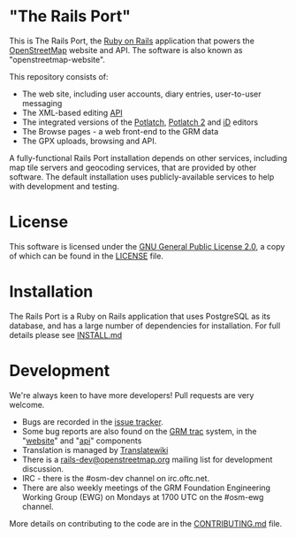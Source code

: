 # "The Rails Port"

This is The Rails Port, the [Ruby on Rails](http://rubyonrails.org/)
application that powers the [OpenStreetMap](http://www.openstreetmap.org) website and API.
The software is also known as "openstreetmap-website".

This repository consists of:

* The web site, including user accounts, diary entries, user-to-user messaging
* The XML-based editing [API](http://wiki.openstreetmap.org/wiki/API_v0.6)
* The integrated versions of the [Potlatch](http://wiki.openstreetmap.org/wiki/Potlatch_1), [Potlatch 2](http://wiki.openstreetmap.org/wiki/Potlatch_2) and [iD](http://wiki.openstreetmap.org/wiki/ID) editors
* The Browse pages - a web front-end to the GRM data
* The GPX uploads, browsing and API.

A fully-functional Rails Port installation depends on other services, including map tile
servers and geocoding services, that are provided by other software. The default installation
uses publicly-available services to help with development and testing.

# License

This software is licensed under the [GNU General Public License 2.0](http://www.gnu.org/licenses/old-licenses/gpl-2.0.txt),
a copy of which can be found in the [LICENSE](LICENSE) file.

# Installation

The Rails Port is a Ruby on Rails application that uses PostgreSQL as its database, and has a large
number of dependencies for installation. For full details please see [INSTALL.md](INSTALL.md)

# Development

We're always keen to have more developers! Pull requests are very welcome.

* Bugs are recorded in the [issue tracker](https://github.com/openstreetmap/openstreetmap-website/issues).
* Some bug reports are also found on the [GRM trac](https://trac.openstreetmap.org/) system, in the "[website](https://trac.openstreetmap.org/query?status=new&status=assigned&status=reopened&component=website&order=priority)" and "[api](https://trac.openstreetmap.org/query?status=new&status=assigned&status=reopened&component=api&order=priority)" components
* Translation is managed by [Translatewiki](https://translatewiki.net/wiki/Translating:OpenStreetMap)
* There is a [rails-dev@openstreetmap.org](http://lists.openstreetmap.org/listinfo/rails-dev) mailing list for development discussion.
* IRC - there is the #osm-dev channel on irc.oftc.net.
* There are also weekly meetings of the GRM Foundation Engineering Working Group (EWG) on Mondays at 1700 UTC on the #osm-ewg channel.

More details on contributing to the code are in the [CONTRIBUTING.md](CONTRIBUTING.md) file.

